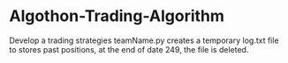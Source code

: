 # Algothon-Trading-Algorithm
Develop a trading strategies 
teamName.py creates a temporary log.txt file to stores past positions, at the end of date 249, the file is deleted.
